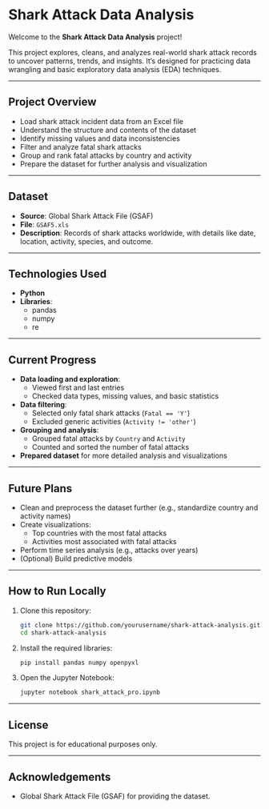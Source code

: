 
# Shark Attack Data Analysis

 Welcome to the **Shark Attack Data Analysis** project!

This project explores, cleans, and analyzes real-world shark attack records to uncover patterns, trends, and insights. It’s designed for practicing data wrangling and basic exploratory data analysis (EDA) techniques.

---

##  Project Overview

- Load shark attack incident data from an Excel file
- Understand the structure and contents of the dataset
- Identify missing values and data inconsistencies
- Filter and analyze fatal shark attacks
- Group and rank fatal attacks by country and activity
- Prepare the dataset for further analysis and visualization

---

##  Dataset

- **Source**: Global Shark Attack File (GSAF)
- **File**: `GSAF5.xls`
- **Description**: Records of shark attacks worldwide, with details like date, location, activity, species, and outcome.

---

##  Technologies Used

- **Python**
- **Libraries**:
  - pandas
  - numpy
  - re

---

##  Current Progress

- **Data loading and exploration**:
  - Viewed first and last entries
  - Checked data types, missing values, and basic statistics
- **Data filtering**:
  - Selected only fatal shark attacks (`Fatal == 'Y'`)
  - Excluded generic activities (`Activity != 'other'`)
- **Grouping and analysis**:
  - Grouped fatal attacks by `Country` and `Activity`
  - Counted and sorted the number of fatal attacks
- **Prepared dataset** for more detailed analysis and visualizations

---

## Future Plans

- Clean and preprocess the dataset further (e.g., standardize country and activity names)
- Create visualizations:
  - Top countries with the most fatal attacks
  - Activities most associated with fatal attacks
- Perform time series analysis (e.g., attacks over years)
- (Optional) Build predictive models


---

##  How to Run Locally

1. Clone this repository:
   ```bash
   git clone https://github.com/yourusername/shark-attack-analysis.git
   cd shark-attack-analysis
   ```

2. Install the required libraries:
   ```bash
   pip install pandas numpy openpyxl
   ```

3. Open the Jupyter Notebook:
   ```bash
   jupyter notebook shark_attack_pro.ipynb
   ```

---

##  License

This project is for educational purposes only.

---

## Acknowledgements

- Global Shark Attack File (GSAF) for providing the dataset.
